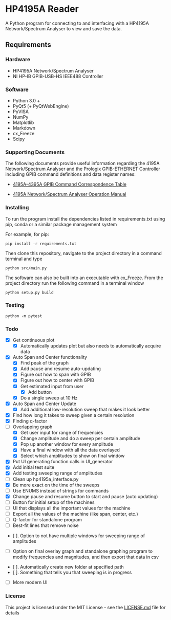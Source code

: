 # HP4195A Reader

A Python program for connecting to and interfacing with a HP4195A Network/Spectrum Analyser to view and save the data.

## Requirements

### Hardware
- HP4195A Network/Spectrum Analyser
- NI HP-IB GPIB-USB-HS IEEE488 Controller

### Software
- Python 3.0 +
- PyQt5 (+ PyQtWebEngine)
- PyVISA
- NumPy
- Matplotlib
- Markdown
- cx_Freeze
- Scipy

### Supporting Documents
The following documents provide useful information regarding the 4195A Network/Spectrum Analyser and the Prologix GPIB-ETHERNET Controller including GPIB command definitions and data register names:

* [4195A-4395A GPIB Command Correspondence Table](http://www.tentech.ca/downloads/hardware/HP4195A/4195A-4395A%20GPIB%20Command%20Correspondance.pdf)

* [4195A Network/Spectrum Analyser Operation Manual](https://www.keysight.com/upload/cmc_upload/All/04195_90000_final.pdf)

### Installing

To run the program install the dependencies listed in requirements.txt using pip, conda or a similar package management system

For example, for pip:

```
pip install -r requirements.txt
```

Then clone this repository, navigate to the project directory in a command terminal and type

```
python src/main.py
```

The software can also be built into an executable with cx_Freeze. From the project directory run the following command in a terminal window

```
python setup.py build
```

### Testing

```
python -m pytest
```

### Todo

- [x]  Get continuous plot
    - [x]  Automatically updates plot but also needs to automatically acquire data
- [x]  Auto Span and Center functionality
    - [x]  Find peak of the graph
    - [x]  Add pause and resume auto-updating
    - [x]  Figure out how to span with GPIB
    - [x]  Figure out how to center with GPIB
    - [x]  Get estimated input from user
        - [x]  Add button
    - [x]  Do a single sweep at 10 Hz
- [x]  Auto Span and Center Update
    - [x]  Add additional low-resolution sweep that makes it look better
- [x]  Find how long it takes to sweep given a certain resolution
- [x]  Finding q-factor
- [ ]  Overlapping graph
    - [x]  Get user input for range of frequencies
    - [x]  Change amplitude and do a sweep per certain amplitude
    - [x]  Pop up another window for every amplitude
    - [x]  Have a final window with all the data overlayed
    - [x]  Select which amplitudes to show on final window
- [x]  Put UI generating function calls in UI_generator
- [x]  Add initial test suite
- [x]  Add testing sweeping range of amplitudes
- [ ]  Clean up hp4195a_interface.py
- [x]  Be more exact on the time of the sweeps
- [ ]  Use ENUMS instead of strings for commands
- [x]  Change pause and resume button to start and pause (auto updating)
- [ ]  Button for initial setup of the machines
- [ ]  UI that displays all the important values for the machine
- [ ]  Export all the values of the machine (like span, center, etc.)
- [ ]  Q-factor for standalone program
- [ ]  Best-fit lines that remove noise
- [ ]. Option to not have multiple windows for sweeping range of amplitudes
- [ ]  Option on final overlay graph and standalone graphing program to modify frequencies and magnitudes, and then export that data in csv
- [ ]. Automatically create new folder at specified path
- [ ]. Something that tells you that sweeping is in progress
- [ ]  More modern UI

### License

This project is licensed under the MIT License - see the [LICENSE.md](LICENSE.md) file for details
